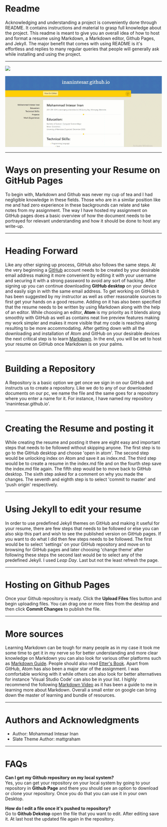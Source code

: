# **Readme**
Acknowledging and understanding a project is conveniently done through README.
It contains instructions and material to grasp full knowledge about the project. This readme is meant to give you an overall idea of how to host and format a resume using Markdown, a Markdown editor, Github Pages, and Jekyll. The major benefit that comes with using README is it's effortless and replies to many regular queries that people will generally ask while installing and using  the project.  

---

![](https://media.giphy.com/media/emHFjFhg9Ha0wQjihU/giphy.gif)  

![resume_gif](resume-gif.GIF)


---


# Ways on presenting your Resume on GitHub Pages
To begin with, Markdown and Github was never my cup of tea and I had negligible knowledge in these fields. Those who are in a similar position like me and had zero experience in these backgrounds can relate and take notes from my assignment. The way I have hosted my assignment on GitHub pages does a basic overview of how the document needs to be portrayed for relevant understanding and how it should be done to host any write-up.

---
# Heading Forward
Like any other signing up process, GitHub also follows the same steps. At the very beginning a [GitHub](www.github.com) account needs to be created by your desirable email address making it more convenient by editing it with your username and securing it with a strong password to avoid any sort of hacking. After signing up you can continue downloading **GitHub desktop** on your device and easily sign in with the same email address. To get working on GitHub it has been suggested by my instructor as well as other reasonable sources to first get your hands on a good resume. Adding on it has also been specified that the resume needs to be written by using Markdown along with the help of an editor. While choosing an editor, **Atom** is my priority as it blends along smoothly with GitHub as well as contains neat live preview features making my work simpler and makes it more visible that my code is reaching along resulting to be more accommodating. After getting down with all the downloading and installation of Atom and GitHub on your desirable devices the next critical step is to learn [Markdown](https://www.markdowntutorial.com/). In the end, you will be set to host your resume on GitHub once Markdown is on your palms.  

---
# Building a Repository
A Repository is a basic option we get once we sign in on our GitHub and
instructs us to create a repository. Like we do to any of our downloaded
documents on our pc, we name the file and the same goes for a repository where you enter a name for it. For instance, I have named my repository 'inanintesar.github.io'.  

---
# Creating the Resume and posting it
While creating the resume and posting it there are eight easy and important
steps that needs to be followed without skipping anyone. The first step is to go to the GitHub desktop and choose 'open in atom'. The second step would be unlocking index on Atom and save it as index.md. The third step would be to create a resume in the index.md file and on the fourth step save the index.md file again. The fifth step would be to move back to GitHub desktop. The sixth step asked for a comment on why you made the changes. The seventh and eighth step is to select 'commit to master' and 'push origin' respectively.  

---
# Using Jekyll to edit your resume
In order to use predefined Jekyll themes on GitHub and making it useful for
your resume, there are few steps that needs to be followed or else you can also skip this part and wish to see the published version on GitHub pages. If you want to do what I did then few steps needs to be followed. The first would be to select 'settings' on your GitHub repository and move on to browsing for GitHub pages and later choosing 'change theme' after following these steps the second last would be to select any of the predefined Jekyll. I used *Leap Day*. Last but not the least refresh the page.  

---  
# Hosting on Github Pages  
Once your Github repository is ready. Click the **Upload Files** files button and begin uploading files. You can drag one or more files from the desktop and then click **Commit Changes** to publish the file.

---
# More sources
Learning Markdown can be tough for many people as in my case it took me some
time to get it in my nerve so for better understanding and more clear knowledge on Markdown you can also look for various other platforms such as [Markdown Guide](https://www.markdownguide.org/assets/markdown-guide-sample.pdf). People should also read [Etter's Book](file:///C:/Users/inani/DownloadsModern_Technical_Writing_An_Introduction_to_Software_Documentation_by_Andrew_Etter_z-lib.org%20(2)). Apart from GitHub, Atom has also been a major star of the assignment. I was comfortable working with it while others can also look for better alternatives for instance 'Visual Studio Code' can also be in your list. I highly recommend the following [Markdown Video](https://www.youtube.com/watch?v=ukJEPyKubzA) as it has been a guide to me in learning more about Markdown. Overall a small enter on google can bring down the master of learning and bundle of resources.

---
# Authors and Acknowledgments  
- Author: Mohammad Intesar Inan  
- Slate Theme Author: mattgraham

---
# FAQs  
 **Can I get my Github repository on my local system?**  
 Yes, you can get your repository on your local system by going to your repository in **Github Page** and there you should see an option to download or clone your repository. Once you do that you can use it in your own Desktop.

 **How do I edit a file once it's pushed to repository?**  
 Go to **Github Dekstop** open the file that you want to edit. After editing save it. At last host the updated file again in the repository.   
